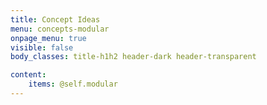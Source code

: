 ```yaml
---
title: Concept Ideas
menu: concepts-modular
onpage_menu: true
visible: false
body_classes: title-h1h2 header-dark header-transparent

content:
    items: @self.modular
---
```

